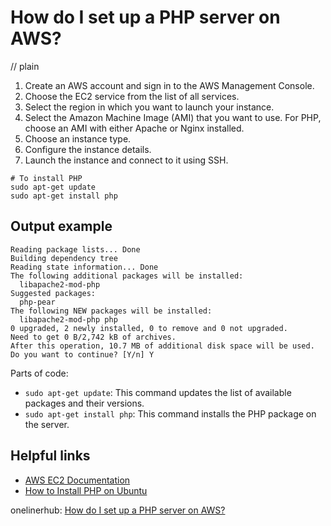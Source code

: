 # How do I set up a PHP server on AWS?
// plain

1. Create an AWS account and sign in to the AWS Management Console.
2. Choose the EC2 service from the list of all services.
3. Select the region in which you want to launch your instance.
4. Select the Amazon Machine Image (AMI) that you want to use. For PHP, choose an AMI with either Apache or Nginx installed.
5. Choose an instance type.
6. Configure the instance details.
7. Launch the instance and connect to it using SSH.

```
# To install PHP
sudo apt-get update
sudo apt-get install php
```

## Output example

```
Reading package lists... Done
Building dependency tree
Reading state information... Done
The following additional packages will be installed:
  libapache2-mod-php
Suggested packages:
  php-pear
The following NEW packages will be installed:
  libapache2-mod-php php
0 upgraded, 2 newly installed, 0 to remove and 0 not upgraded.
Need to get 0 B/2,742 kB of archives.
After this operation, 10.7 MB of additional disk space will be used.
Do you want to continue? [Y/n] Y
```

Parts of code:
- `sudo apt-get update`: This command updates the list of available packages and their versions.
- `sudo apt-get install php`: This command installs the PHP package on the server.

## Helpful links
- [AWS EC2 Documentation](https://docs.aws.amazon.com/AWSEC2/latest/UserGuide/EC2_GetStarted.html)
- [How to Install PHP on Ubuntu](https://www.digitalocean.com/community/tutorials/how-to-install-linux-apache-mysql-php-lamp-stack-ubuntu-18-04)

onelinerhub: [How do I set up a PHP server on AWS?](https://onelinerhub.com/php-aws/how-do-i-set-up-a-php-server-on-aws)